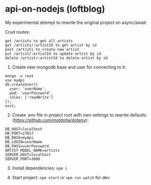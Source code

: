 # api-on-nodejs (loftblog)

My experimental attempt to rewrite the original project on async/await

Crud routes:
```
get /artists to get all artists
get /artists/:artistId to get artist by id
post /artists to create new artist
put /artist/:artistId to update artist by id
delete /artist/:artistId to delete artist by id
```

1. Create new mongodb base and user for connecting to it:
```
mongo -u root
use myApi
db.createUser({
  user: 'userName',
  pwd: 'userPassword',
  roles: ['readWrite']
});
exit;
```

2. Create .env file in project root with own settings to rewrite defaults (https://github.com/motdotla/dotenv):
```
DB_HOST=localhost
DB_PORT=27017
DB_BASE=myApi
DB_LOGIN=userName
DB_PASS=userPassword
ARTIST_MODEL_NAME=artists
SERVER_HOST=localhost
SERVER_PORT=3000
```
3. Install dependencies:
`npm i`

4. Start project:
`npm start` or
`npm run watch` for dev
